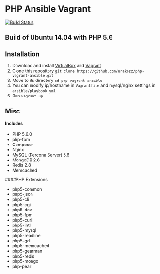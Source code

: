 PHP Ansible Vagrant
===================

[![Build Status](https://travis-ci.org/urakozz/php-vagrant-ansible.svg?branch=master)](https://travis-ci.org/urakozz/php-vagrant-ansible)

Build of Ubuntu 14.04 with PHP 5.6
----------------------------------

## Installation

1. Download and install [VirtualBox](https://www.virtualbox.org/wiki/Downloads) and [Vagrant](http://www.vagrantup.com/downloads.html)
2. Clone this repository `git clone https://github.com/urakozz/php-vagrant-ansible.git`
3. Move to its directory `cd php-vagrant-ansible`
4. You can modify ip/hostname in `Vagrantfile` and mysql/nginx settings in `ansible/playbook.yml`
5. Run `vagrant up`

## Misc

#### Includes
  - PHP 5.6.0
  - php-fpm
  - Composer
  - Nginx
  - MySQL (Percona Server) 5.6
  - MongoDB 2.6
  - Redis 2.8
  - Memcached

 
####PHP Extensions
  - php5-common
  - php5-json
  - php5-cli
  - php5-cgi
  - php5-dev
  - php5-fpm
  - php5-curl
  - php5-intl
  - php5-mysql
  - php5-readline
  - php5-gd
  - php5-memcached
  - php5-gearman
  - php5-redis
  - php5-mongo
  - php-pear

